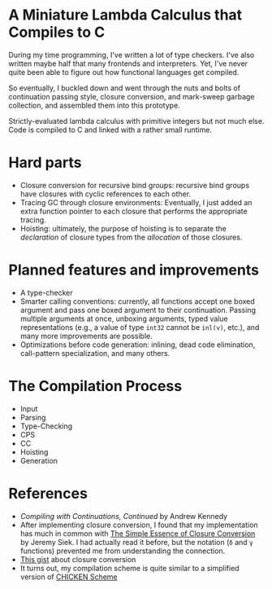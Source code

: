 
# A Miniature Lambda Calculus that Compiles to C

During my time programming, I've written a lot of type checkers. I've also
written maybe half that many frontends and interpreters. Yet, I've never quite
been able to figure out how functional languages get compiled.

So eventually, I buckled down and went through the nuts and bolts of
continuation passing style, closure conversion, and mark-sweep garbage
collection, and assembled them into this prototype.

Strictly-evaluated lambda calculus with primitive integers but not much else.
Code is compiled to C and linked with a rather small runtime.

# Hard parts

* Closure conversion for recursive bind groups: recursive bind groups have
  closures with cyclic references to each other.
* Tracing GC through closure environments: Eventually, I just added an extra
  function pointer to each closure that performs the appropriate tracing.
* Hoisting: ultimately, the purpose of hoisting is to separate the
  *declaration* of closure types from the *allocation* of those closures.

# Planned features and improvements

* A type-checker
* Smarter calling conventions: currently, all functions accept one boxed
  argument and pass one boxed argument to their continuation. Passing multiple
  arguments at once, unboxing arguments, typed value representations (e.g., a
  value of type `int32` cannot be `inl(v)`, etc.), and many more improvements
  are possible.
* Optimizations before code generation: inlining, dead code elimination,
  call-pattern specialization, and many others.

# The Compilation Process

* Input
* Parsing
* Type-Checking
* CPS
* CC
* Hoisting
* Generation

# References

* *Compiling with Continuations, Continued* by Andrew Kennedy
* After implementing closure conversion, I found that my implementation has
  much in common with [The Simple Essence of Closure Conversion](https://siek.blogspot.com/2012/07/essence-of-closure-conversion.html)
  by Jeremy Siek. I had actually read it before, but the notation (`δ` and `γ`
  functions) prevented me from understanding the connection.
* [This gist](https://gist.github.com/jozefg/652f1d7407b7f0266ae9) about closure conversion
* It turns out, my compilation scheme is quite similar to a simplified version
  of [CHICKEN Scheme](https://www.more-magic.net/posts/internals-gc.html)
